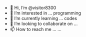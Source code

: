 - 👋 Hi, I’m @visitor8300
- 👀 I’m interested in ... programming
- 🌱 I’m currently learning ... codes 
- 💞️ I’m looking to collaborate on ... 
- 📫 How to reach me ... ...

<!---
visitor8300/visitor8300 is a ✨ special ✨ repository because its `README.md` (this file) appears on your GitHub profile.
You can click the Preview link to take a look at your changes.
--->
